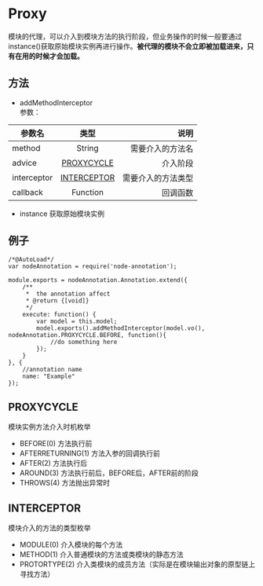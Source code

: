 
Proxy
=====
模块的代理，可以介入到模块方法的执行阶段，但业务操作的时候一般要通过instance()获取原始模块实例再进行操作。**被代理的模块不会立即被加载进来，只有在用的时候才会加载。**
## 方法
*	addMethodInterceptor  
   参数：

| 参数名         |              类型              |        说明 |
| ----------- | :--------------------------: | --------: |
| method      |            String            |  需要介入的方法名 |
| advice      | [PROXYCYCLE](##PROXTYCYCLE)  |      介入阶段 |
| interceptor | [INTERCEPTOR](##INTERCEPTOR) | 需要介入的方法类型 |
| callback    |           Function           |      回调函数 |

*	instance
  获取原始模块实例

##  例子
```
/*@AutoLoad*/
var nodeAnnotation = require('node-annotation');

module.exports = nodeAnnotation.Annotation.extend({
    /**
     *  the annotation affect
     * @return {[void]}
     */
    execute: function() {
        var model = this.model;
        model.exports().addMethodInterceptor(model.vo(), nodeAnnotation.PROXYCYCLE.BEFORE, function(){
            //do something here
        });
    }
}, {
    //annotation name
    name: "Example"
});
```

## PROXYCYCLE

模块实例方法介入时机枚举

- BEFORE(0)  方法执行前
- AFTERRETURNING(1) 方法入参的回调执行前
- AFTER(2) 方法执行后
- AROUND(3)  方法执行前后，BEFORE后，AFTER前的阶段
- THROWS(4) 方法抛出异常时

## INTERCEPTOR

模块介入的方法的类型枚举

- MODULE(0) 介入模块的每个方法
- METHOD(1) 介入普通模块的方法或类模块的静态方法
- PROTORTYPE(2) 介入类模块的成员方法（实际是在模块输出对象的原型链上寻找方法）